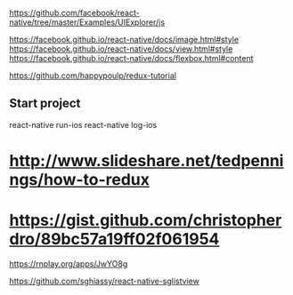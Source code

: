 
https://github.com/facebook/react-native/tree/master/Examples/UIExplorer/js

https://facebook.github.io/react-native/docs/image.html#style
https://facebook.github.io/react-native/docs/view.html#style
https://facebook.github.io/react-native/docs/flexbox.html#content


https://github.com/happypoulp/redux-tutorial


## Start project

react-native run-ios
react-native log-ios

# http://www.slideshare.net/tedpennings/how-to-redux
# https://gist.github.com/christopherdro/89bc57a19ff02f061954
https://rnplay.org/apps/JwYO8g

https://github.com/sghiassy/react-native-sglistview